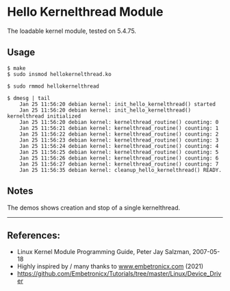 # Hello Kernelthread Module

The loadable kernel module, tested on 5.4.75.  


## Usage

```
$ make
$ sudo insmod hellokernelthread.ko

$ sudo rmmod hellokernelthread

$ dmesg | tail
    Jan 25 11:56:20 debian kernel: init_hello_kernelthread() started
    Jan 25 11:56:20 debian kernel: init_hello_kernelthread() kernelthread initialized
    Jan 25 11:56:20 debian kernel: kernelthread_routine() counting: 0
    Jan 25 11:56:21 debian kernel: kernelthread_routine() counting: 1
    Jan 25 11:56:22 debian kernel: kernelthread_routine() counting: 2
    Jan 25 11:56:23 debian kernel: kernelthread_routine() counting: 3
    Jan 25 11:56:24 debian kernel: kernelthread_routine() counting: 4
    Jan 25 11:56:25 debian kernel: kernelthread_routine() counting: 5
    Jan 25 11:56:26 debian kernel: kernelthread_routine() counting: 6
    Jan 25 11:56:27 debian kernel: kernelthread_routine() counting: 7
    Jan 25 11:56:35 debian kernel: cleanup_hello_kernelthread() READY.
```


## Notes

The demos shows creation and stop of a single kernelthread.


---

## References:
 * Linux Kernel Module Programming Guide, Peter Jay Salzman, 2007-05-18
 * Highly inspired by / many thanks to www.embetronicx.com (2021)
 * https://github.com/Embetronicx/Tutorials/tree/master/Linux/Device_Driver
